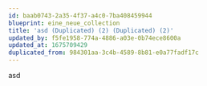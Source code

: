```yaml
---
id: baab0743-2a35-4f37-a4c0-7ba408459944
blueprint: eine_neue_collection
title: 'asd (Duplicated) (2) (Duplicated) (2)'
updated_by: f5fe1958-774a-4886-a03e-0b74ece8600a
updated_at: 1675709429
duplicated_from: 984301aa-3c4b-4589-8b81-e0a77fadf17c
---
```

asd